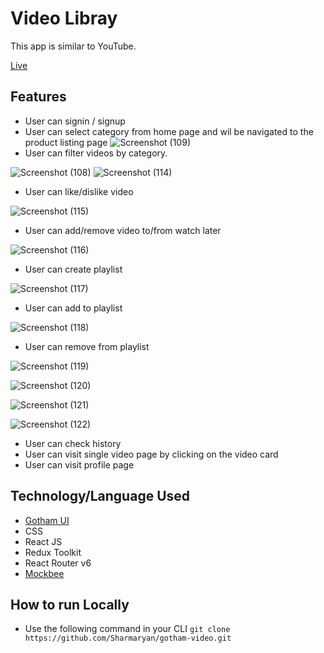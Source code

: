 # Video Libray

This app is similar to YouTube.

[Live](https://clipz.netlify.app/)

## Features

- User can signin / signup
- User can select category from home page and wil be navigated to the product listing page
   ![Screenshot (109)](https://user-images.githubusercontent.com/72251324/169803362-0cc42de3-ee3d-453a-a886-2e508da67d6f.png)
- User can filter videos by category.

![Screenshot (108)](https://user-images.githubusercontent.com/72251324/169803351-0fdb942e-0be6-41e0-be8a-449402d7bb4b.png)
![Screenshot (114)](https://user-images.githubusercontent.com/72251324/169803423-d37c7b2f-1eb5-4fe2-86de-586ec404e18a.png)

- User can like/dislike video


![Screenshot (115)](https://user-images.githubusercontent.com/72251324/169803445-6a6aa0ca-aa64-43e9-93e6-cd0bb89ba47a.png)

- User can add/remove video to/from watch later


![Screenshot (116)](https://user-images.githubusercontent.com/72251324/169803481-d53393b1-0076-4b20-aca4-cb6ef7ed9ee8.png)

- User can create playlist

![Screenshot (117)](https://user-images.githubusercontent.com/72251324/169803495-79510dca-1283-471a-943a-767e1c32d2f9.png)

- User can add to playlist

![Screenshot (118)](https://user-images.githubusercontent.com/72251324/169803515-0615481b-1851-4a0b-8827-fd365863faf0.png)

- User can remove from playlist

![Screenshot (119)](https://user-images.githubusercontent.com/72251324/169803525-c6b7ffeb-7608-4f2e-858f-f5c511fd88d3.png)

![Screenshot (120)](https://user-images.githubusercontent.com/72251324/169803527-a4c506ab-f477-4243-9db1-96ffaaafc0f1.png)

![Screenshot (121)](https://user-images.githubusercontent.com/72251324/169803544-628ec8f9-7470-4c22-8631-8c0c6dbe2ea5.png)

![Screenshot (122)](https://user-images.githubusercontent.com/72251324/169803558-e7da80a6-ca3a-4788-be3a-c63be6b463f3.png)

- User can check history
- User can visit single video page by clicking on the video card
- User can visit profile page

## Technology/Language Used
- [Gotham UI](https://gothamui-temp.netlify.app/)
- CSS
- React JS
- Redux Toolkit
- React Router v6
- [Mockbee](https://mockbee.netlify.app/)

## How to run Locally
- Use the following command in your CLI
```git clone https://github.com/Sharmaryan/gotham-video.git ```
